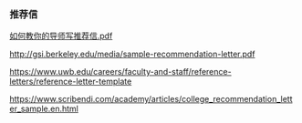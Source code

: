 ### 推荐信

[如何教你的导师写推荐信.pdf](file:///C:/Users/86151/Desktop/USMasterApplicationMaterial-master/USMasterApplicationMaterial-master/RL/如何教你的导师写推荐信.pdf)

http://gsi.berkeley.edu/media/sample-recommendation-letter.pdf

https://www.uwb.edu/careers/faculty-and-staff/reference-letters/reference-letter-template

https://www.scribendi.com/academy/articles/college_recommendation_letter_sample.en.html